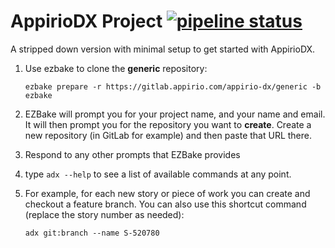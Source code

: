 # AppirioDX Project [![pipeline status](https://gitlab.appirio.com/appirio-dx/generic/badges/master/pipeline.svg)](https://gitlab.appirio.com/appirio-dx/generic/commits/master)
A stripped down version with minimal setup to get started with AppirioDX.

1. Use ezbake to clone the **generic** repository:
    ```
    ezbake prepare -r https://gitlab.appirio.com/appirio-dx/generic -b ezbake
    ```

1. EZBake will prompt you for your project name, and your name and email. It will then prompt you for the repository you want to **create**. Create a new repository (in GitLab for example) and then paste that URL there.

1. Respond to any other prompts that EZBake provides

1. type ```adx --help``` to see a list of available commands at any point.

1. For example, for each new story or piece of work you can create and checkout a feature branch. You can also use this shortcut command (replace the story number as needed):
    ```
    adx git:branch --name S-520780
    ```
